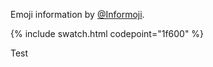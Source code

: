 Emoji information by [@Informoji](http://twitter.com/Informoji).

{% include swatch.html codepoint="1f600" %} 

Test
